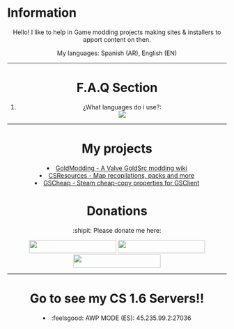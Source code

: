 # Information
<center>
<p>Hello! I like to help in Game modding projects making sites & installers to apport content on then.</p>
<p>My languages: Spanish (AR), English (EN)</p>
</center>
<hr>
<center>
<h1><b>F.A.Q Section</b></h1>
<ol>
<li>¿What languages do i use?:</li>
  <a href="https://skillicons.dev">
    <img src="https://skillicons.dev/icons?i=html,css" />
  </a>
</center>
<hr>
<center>
<h1><b>My projects</b></h1>
<a href="https://goldmodding.iceiy.com"><li>GoldModding - A Valve GoldSrc modding wiki</li></a>
<a href="https://csresources.rf.gd"><li>CSResources - Map recopilations, packs and more</li></a>
<a href="https://gscheap.zya.me"><li>GSCheap - Steam cheap-copy properties for GSClient</li></a>
</center>
<center>
<h1>Donations</h1>
<p>:shipit: Please donate me here:</p>
<a href="https://ko-fi.com/ssantino"><img src="https://storage.ko-fi.com/cdn/brandasset/kofi_button_blue.png" width="200px" height="30px"></a>
<a href="https://paypal.me/garciasantino"><img src="https://bournemouth.foodbank.org.uk/wp-content/uploads/sites/64/2021/06/donate-paypal-main-1.png" width="200px" height="30px"></a>
<a href="https://cafecito.app/ic3k1ng"><img src="https://cdn.cafecito.app/imgs/buttons/button_5.png" width="200px" height="30px"></a>
</center>
<hr>
<center>
<h1>Go to see my CS 1.6 Servers!!</h1>
<li>:feelsgood: AWP MODE (ES): 45.235.99.2:27036</li>
</center>
